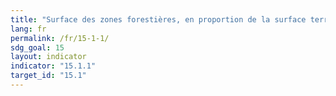 ```yaml
---
title: "Surface des zones forestières, en proportion de la surface terrestre"
lang: fr
permalink: /fr/15-1-1/
sdg_goal: 15
layout: indicator
indicator: "15.1.1"
target_id: "15.1"
---
```


